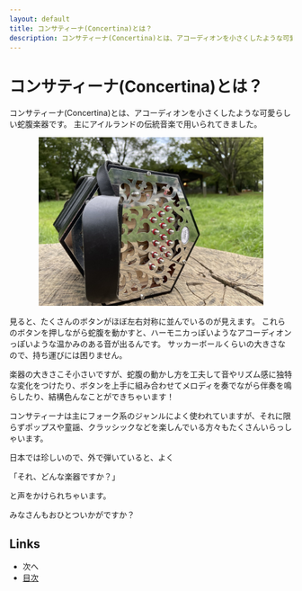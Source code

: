```yaml
---
layout: default
title: コンサティーナ(Concertina)とは？
description: コンサティーナ(Concertina)とは、アコーディオンを小さくしたような可愛らしい蛇腹楽器です。主にアイルランドの伝統音楽で用いられてきました。楽器の大きさこそ小さいですが、蛇腹の動かし方を工夫して音やリズム感に独特な変化をつけたり、ボタンを上手に組み合わせてメロディを奏でながら伴奏を鳴らしたり、結構色んなことができちゃいます！
---
```


# コンサティーナ(Concertina)とは？
コンサティーナ(Concertina)とは、アコーディオンを小さくしたような可愛らしい蛇腹楽器です。
主にアイルランドの伝統音楽で用いられてきました。

<div align="center"><img alt="Concertinaの写真" src="../img/APJ_concertina.jpg" width="400"></div>

見ると、たくさんのボタンがほぼ左右対称に並んでいるのが見えます。
これらのボタンを押しながら蛇腹を動かすと、ハーモニカっぽいようなアコーディオンっぽいような温かみのある音が出るんです。
サッカーボールくらいの大きさなので、持ち運びには困りません。

楽器の大きさこそ小さいですが、蛇腹の動かし方を工夫して音やリズム感に独特な変化をつけたり、ボタンを上手に組み合わせてメロディを奏でながら伴奏を鳴らしたり、結構色んなことができちゃいます！

コンサティーナは主にフォーク系のジャンルによく使われていますが、それに限らずポップスや童謡、クラッシックなどを楽しんでいる方々もたくさんいらっしゃいます。

日本では珍しいので、外で弾いていると、よく

「それ、どんな楽器ですか？」

と声をかけられちゃいます。

みなさんもおひとついかがですか？

## Links
- 次へ
- [目次](../index.md)